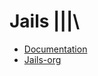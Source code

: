 # Jails |||\

- [Documentation](http://javiani.github.io/Jails/docs)
- [Jails-org](https://github.com/jails-org)
